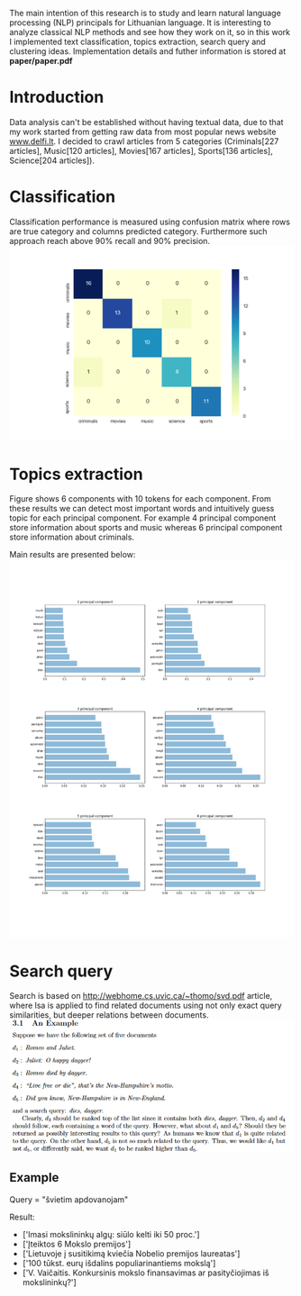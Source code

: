 The main intention of this research is to study and learn natural language processing (NLP) principals  for Lithuanian language. It is interesting to analyze classical NLP methods and see how they work on it, so in this work I implemented text classification, topics extraction, search query and clustering ideas. Implementation details and futher information is stored at **paper/paper.pdf**

# Introduction
Data analysis can't be established without having textual data, due to that my work started from getting raw data from most popular news website www.delfi.lt. I decided to crawl articles from 5 categories (Criminals[227 articles], Music[120 articles], Movies[167 articles], Sports[136 articles], Science[204 articles]).
# Classification

Classification performance is measured using confusion matrix where rows are
true category and columns predicted category. Furthermore such approach reach above 90% recall and 90% precision.
![GitHub Logo](/visualizations/confussion_matrix.png)

# Topics extraction
Figure shows 6 components with 10 tokens for each component. From these results we can detect most important words and intuitively guess topic for each principal component. For example 4 principal component store information about  sports and music whereas 6 principal component store information about criminals.

Main results are presented below:
![GitHub Logo](/visualizations/main_term_components.png)


# Search query

Search is based on http://webhome.cs.uvic.ca/~thomo/svd.pdf article, where lsa is applied to find related documents using not only exact query similarities, but deeper relations between documents.
![GitHub Logo](/visualizations/search_query_example.png)
## Example
Query = "švietim apdovanojam"

Result:

* ['Imasi mokslininkų algų: siūlo kelti iki 50 proc.']
* ['Įteiktos 6 Mokslo premijos']
* ['Lietuvoje į susitikimą kviečia Nobelio premijos laureatas']
* ['100 tūkst. eurų išdalins populiarinantiems mokslą']
* ['V. Vaičaitis. Konkursinis mokslo finansavimas ar pasityčiojimas iš mokslininkų?']
